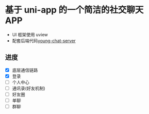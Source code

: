 # 基于 uni-app 的一个简洁的社交聊天 APP

- UI 框架使用 uview
- 配套后端代码[young-chat-server](https://gitee.com/BluseYoung-web/young-chat-server)

## 进度

- [x] 底层通信链路
- [x] 登录
- [ ] 个人中心
- [ ] 通讯录(好友机制)
- [ ] 好友圈
- [ ] 单聊
- [ ] 群聊